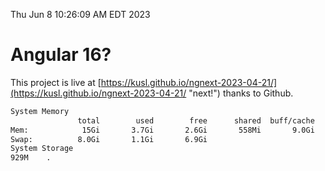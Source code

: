 Thu Jun  8 10:26:09 AM EDT 2023

# Angular 16?


This project is live at [https://kusl.github.io/ngnext-2023-04-21/](https://kusl.github.io/ngnext-2023-04-21/ "next!") thanks to Github.

```bash
System Memory
               total        used        free      shared  buff/cache   available
Mem:            15Gi       3.7Gi       2.6Gi       558Mi       9.0Gi        10Gi
Swap:          8.0Gi       1.1Gi       6.9Gi
System Storage
929M	.
```
